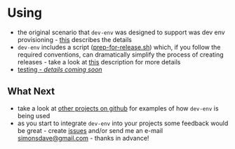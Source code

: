 # Using

* the original scenario that ```dev-env``` was designed
to support was dev env provisioning - [this](provisioning.md)
describes the details
* ```dev-env``` includes a script ([prep-for-release.sh](../bin/prep-for-release.sh))
which, if you follow the required conventions, can dramatically simplify the process
of creating releases - take a look at [this](prep-for-release-dot-sh.md) description for more details
* [testing - *details coming soon*](testing.md)

## What Next

* take a look at [other projects on github](https://github.com/simonsdave)
for examples of how ```dev-env``` is being used
* as you start to integrate ```dev-env``` into your projects
some feedback would be great - create [issues](../../../issues) and/or
send me an e-mail [simonsdave@gmail.com](mailto:simonsdave@gmail.com) - thanks in advance!
